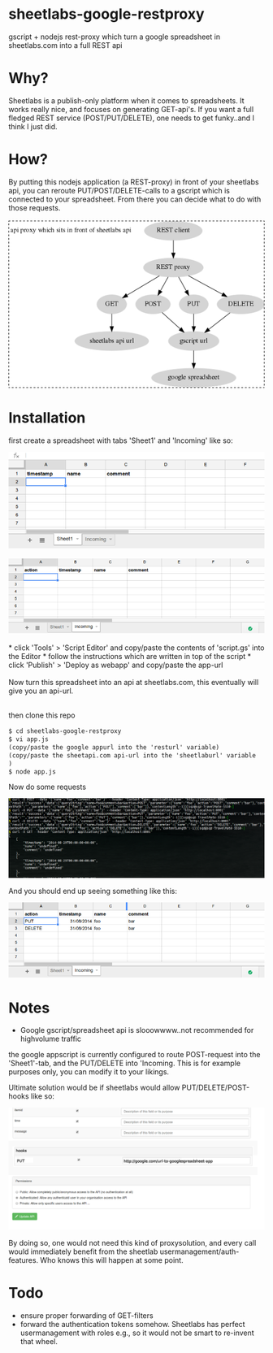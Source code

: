 sheetlabs-google-restproxy
==========================

gscript + nodejs rest-proxy which turn a google spreadsheet in sheetlabs.com into a full REST api

# Why?

Sheetlabs is a publish-only platform when it comes to spreadsheets.
It works really nice, and focuses on generating GET-api's.
If you want a full fledged REST service (POST/PUT/DELETE), one needs to get funky..and I think I just did.

# How?

By putting this nodejs application (a REST-proxy) in front of your sheetlabs api, you can 
reroute PUT/POST/DELETE-calls to a gscript which is connected to your spreadsheet.
From there you can decide what to do with those requests.
<br>
<br>
<img alt="" src=".res/how.png"/>

# Installation

first create a spreadsheet with tabs 'Sheet1' and 'Incoming' like so:

<img alt="" src=".res/ghowto1.png"/>
<br>
<br>
<img alt="" src=".res/ghowto2.png"/>
<br>
<br>
* click 'Tools' > 'Script Editor' and copy/paste the contents of 'script.gs' into the Editor
* follow the instructions which are written in top of the script
* click 'Publish' > 'Deploy as webapp' and copy/paste the app-url 
<br><br>
Now turn this spreadsheet into an api at sheetlabs.com, this eventually will give you an api-url.
<br>
<br>

then clone this repo

    $ cd sheetlabs-google-restproxy
    $ vi app.js 
    (copy/paste the google appurl into the 'resturl' variable)
    (copy/paste the sheetapi.com api-url into the 'sheetlaburl' variable  )
    $ node app.js 

Now do some requests 

<img alt="" src=".res/requests.png"/>

And you should end up seeing something like this:

<img alt="" src=".res/gresult.png"/>

# Notes 

* Google gscript/spreadsheet api is slooowwww..not recommended for highvolume traffic

the google appscript is currently configured to route POST-request into the 'Sheet1'-tab, and the PUT/DELETE into 'Incoming. This is for example purposes only, you can modify it to your likings.

Ultimate solution would be if sheetlabs would allow PUT/DELETE/POST-hooks like so:

<img src=".res/hooks.png"/>

By doing so, one would not need this kind of proxysolution, and every call would immediately benefit from 
the sheetlab usermanagement/auth-features.
Who knows this will happen at some point.

# Todo

* ensure proper forwarding of GET-filters
* forward the authentication tokens somehow. Sheetlabs has perfect usermanagement with roles e.g., so it
would not be smart to re-invent that wheel.

